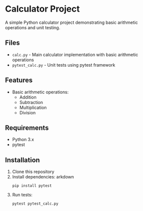 # Calculator Project

A simple Python calculator project demonstrating basic arithmetic operations and unit testing.

## Files

- `calc.py` - Main calculator implementation with basic arithmetic operations
- `pytest_calc.py` - Unit tests using pytest framework

## Features

- Basic arithmetic operations:
  - Addition
  - Subtraction
  - Multiplication
  - Division

## Requirements

- Python 3.x
- pytest

## Installation

1. Clone this repository
2. Install dependencies:
   arkdown
   ```
   pip install pytest
   ```
3. Run tests:
   ```
   pytest pytest_calc.py
   ```
